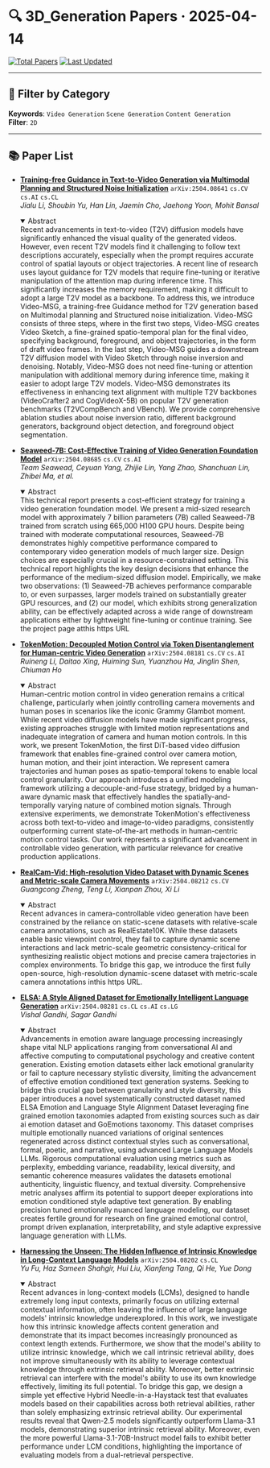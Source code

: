 # 🔍 3D_Generation Papers · 2025-04-14

[![Total Papers](https://img.shields.io/badge/Papers-6-2688EB)]()
[![Last Updated](https://img.shields.io/badge/dynamic/json?url=https://api.github.com/repos/tavish9/awesome-daily-AI-arxiv/commits/main&query=%24.commit.author.date&label=updated&color=orange)]()

---

## 📌 Filter by Category
**Keywords**: `Video Generation` `Scene Generation` `Content Generation`  
**Filter**: `2D`

---

## 📚 Paper List

- **[Training-free Guidance in Text-to-Video Generation via Multimodal Planning and Structured Noise Initialization](https://arxiv.org/abs/2504.08641)**  `arXiv:2504.08641`  `cs.CV` `cs.AI` `cs.CL`  
  _Jialu Li, Shoubin Yu, Han Lin, Jaemin Cho, Jaehong Yoon, Mohit Bansal_
  <details open><summary>Abstract</summary>
  Recent advancements in text-to-video (T2V) diffusion models have significantly enhanced the visual quality of the generated videos. However, even recent T2V models find it challenging to follow text descriptions accurately, especially when the prompt requires accurate control of spatial layouts or object trajectories. A recent line of research uses layout guidance for T2V models that require fine-tuning or iterative manipulation of the attention map during inference time. This significantly increases the memory requirement, making it difficult to adopt a large T2V model as a backbone. To address this, we introduce Video-MSG, a training-free Guidance method for T2V generation based on Multimodal planning and Structured noise initialization. Video-MSG consists of three steps, where in the first two steps, Video-MSG creates Video Sketch, a fine-grained spatio-temporal plan for the final video, specifying background, foreground, and object trajectories, in the form of draft video frames. In the last step, Video-MSG guides a downstream T2V diffusion model with Video Sketch through noise inversion and denoising. Notably, Video-MSG does not need fine-tuning or attention manipulation with additional memory during inference time, making it easier to adopt large T2V models. Video-MSG demonstrates its effectiveness in enhancing text alignment with multiple T2V backbones (VideoCrafter2 and CogVideoX-5B) on popular T2V generation benchmarks (T2VCompBench and VBench). We provide comprehensive ablation studies about noise inversion ratio, different background generators, background object detection, and foreground object segmentation.
  </details>

- **[Seaweed-7B: Cost-Effective Training of Video Generation Foundation Model](https://arxiv.org/abs/2504.08685)**  `arXiv:2504.08685`  `cs.CV` `cs.AI`  
  _Team Seawead, Ceyuan Yang, Zhijie Lin, Yang Zhao, Shanchuan Lin, Zhibei Ma, et al._
  <details open><summary>Abstract</summary>
  This technical report presents a cost-efficient strategy for training a video generation foundation model. We present a mid-sized research model with approximately 7 billion parameters (7B) called Seaweed-7B trained from scratch using 665,000 H100 GPU hours. Despite being trained with moderate computational resources, Seaweed-7B demonstrates highly competitive performance compared to contemporary video generation models of much larger size. Design choices are especially crucial in a resource-constrained setting. This technical report highlights the key design decisions that enhance the performance of the medium-sized diffusion model. Empirically, we make two observations: (1) Seaweed-7B achieves performance comparable to, or even surpasses, larger models trained on substantially greater GPU resources, and (2) our model, which exhibits strong generalization ability, can be effectively adapted across a wide range of downstream applications either by lightweight fine-tuning or continue training. See the project page atthis https URL
  </details>

- **[TokenMotion: Decoupled Motion Control via Token Disentanglement for Human-centric Video Generation](https://arxiv.org/abs/2504.08181)**  `arXiv:2504.08181`  `cs.CV` `cs.AI`  
  _Ruineng Li, Daitao Xing, Huiming Sun, Yuanzhou Ha, Jinglin Shen, Chiuman Ho_
  <details open><summary>Abstract</summary>
  Human-centric motion control in video generation remains a critical challenge, particularly when jointly controlling camera movements and human poses in scenarios like the iconic Grammy Glambot moment. While recent video diffusion models have made significant progress, existing approaches struggle with limited motion representations and inadequate integration of camera and human motion controls. In this work, we present TokenMotion, the first DiT-based video diffusion framework that enables fine-grained control over camera motion, human motion, and their joint interaction. We represent camera trajectories and human poses as spatio-temporal tokens to enable local control granularity. Our approach introduces a unified modeling framework utilizing a decouple-and-fuse strategy, bridged by a human-aware dynamic mask that effectively handles the spatially-and-temporally varying nature of combined motion signals. Through extensive experiments, we demonstrate TokenMotion's effectiveness across both text-to-video and image-to-video paradigms, consistently outperforming current state-of-the-art methods in human-centric motion control tasks. Our work represents a significant advancement in controllable video generation, with particular relevance for creative production applications.
  </details>

- **[RealCam-Vid: High-resolution Video Dataset with Dynamic Scenes and Metric-scale Camera Movements](https://arxiv.org/abs/2504.08212)**  `arXiv:2504.08212`  `cs.CV`  
  _Guangcong Zheng, Teng Li, Xianpan Zhou, Xi Li_
  <details open><summary>Abstract</summary>
  Recent advances in camera-controllable video generation have been constrained by the reliance on static-scene datasets with relative-scale camera annotations, such as RealEstate10K. While these datasets enable basic viewpoint control, they fail to capture dynamic scene interactions and lack metric-scale geometric consistency-critical for synthesizing realistic object motions and precise camera trajectories in complex environments. To bridge this gap, we introduce the first fully open-source, high-resolution dynamic-scene dataset with metric-scale camera annotations inthis https URL.
  </details>

- **[ELSA: A Style Aligned Dataset for Emotionally Intelligent Language Generation](https://arxiv.org/abs/2504.08281)**  `arXiv:2504.08281`  `cs.CL` `cs.AI` `cs.LG`  
  _Vishal Gandhi, Sagar Gandhi_
  <details open><summary>Abstract</summary>
  Advancements in emotion aware language processing increasingly shape vital NLP applications ranging from conversational AI and affective computing to computational psychology and creative content generation. Existing emotion datasets either lack emotional granularity or fail to capture necessary stylistic diversity, limiting the advancement of effective emotion conditioned text generation systems. Seeking to bridge this crucial gap between granularity and style diversity, this paper introduces a novel systematically constructed dataset named ELSA Emotion and Language Style Alignment Dataset leveraging fine grained emotion taxonomies adapted from existing sources such as dair ai emotion dataset and GoEmotions taxonomy. This dataset comprises multiple emotionally nuanced variations of original sentences regenerated across distinct contextual styles such as conversational, formal, poetic, and narrative, using advanced Large Language Models LLMs. Rigorous computational evaluation using metrics such as perplexity, embedding variance, readability, lexical diversity, and semantic coherence measures validates the datasets emotional authenticity, linguistic fluency, and textual diversity. Comprehensive metric analyses affirm its potential to support deeper explorations into emotion conditioned style adaptive text generation. By enabling precision tuned emotionally nuanced language modeling, our dataset creates fertile ground for research on fine grained emotional control, prompt driven explanation, interpretability, and style adaptive expressive language generation with LLMs.
  </details>

- **[Harnessing the Unseen: The Hidden Influence of Intrinsic Knowledge in Long-Context Language Models](https://arxiv.org/abs/2504.08202)**  `arXiv:2504.08202`  `cs.CL`  
  _Yu Fu, Haz Sameen Shahgir, Hui Liu, Xianfeng Tang, Qi He, Yue Dong_
  <details open><summary>Abstract</summary>
  Recent advances in long-context models (LCMs), designed to handle extremely long input contexts, primarily focus on utilizing external contextual information, often leaving the influence of large language models' intrinsic knowledge underexplored. In this work, we investigate how this intrinsic knowledge affects content generation and demonstrate that its impact becomes increasingly pronounced as context length extends. Furthermore, we show that the model's ability to utilize intrinsic knowledge, which we call intrinsic retrieval ability, does not improve simultaneously with its ability to leverage contextual knowledge through extrinsic retrieval ability. Moreover, better extrinsic retrieval can interfere with the model's ability to use its own knowledge effectively, limiting its full potential. To bridge this gap, we design a simple yet effective Hybrid Needle-in-a-Haystack test that evaluates models based on their capabilities across both retrieval abilities, rather than solely emphasizing extrinsic retrieval ability. Our experimental results reveal that Qwen-2.5 models significantly outperform Llama-3.1 models, demonstrating superior intrinsic retrieval ability. Moreover, even the more powerful Llama-3.1-70B-Instruct model fails to exhibit better performance under LCM conditions, highlighting the importance of evaluating models from a dual-retrieval perspective.
  </details>
